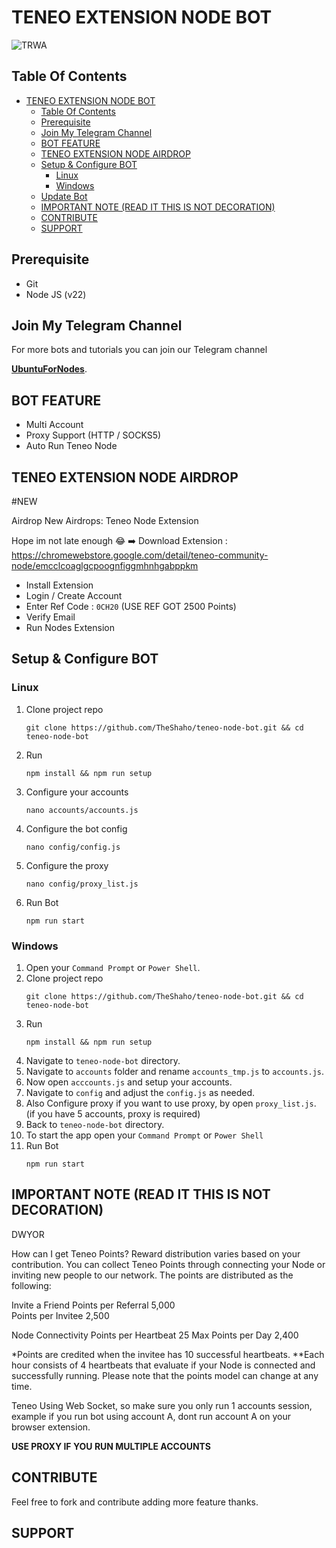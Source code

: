 # TENEO EXTENSION NODE BOT
![TRWA](assets/img1.jpg)


## Table Of Contents
- [TENEO EXTENSION NODE BOT](#teneo-extension-node-bot)
  - [Table Of Contents](#table-of-contents)
  - [Prerequisite](#prerequisite)
  - [Join My Telegram Channel](#join-my-telegram-channel)
  - [BOT FEATURE](#bot-feature)
  - [TENEO EXTENSION NODE AIRDROP](#teneo-extension-node-airdrop)
  - [Setup \& Configure BOT](#setup--configure-bot)
    - [Linux](#linux)
    - [Windows](#windows)
  - [Update Bot](#update-bot)
  - [IMPORTANT NOTE (READ IT THIS IS NOT DECORATION)](#important-note-read-it-this-is-not-decoration)
  - [CONTRIBUTE](#contribute)
  - [SUPPORT](#support)

## Prerequisite
- Git
- Node JS (v22)

## Join My Telegram Channel

For more bots and tutorials you can join our Telegram channel

[**UbuntuForNodes**](https://t.me/ubuntufornodes).


## BOT FEATURE
- Multi Account 
- Proxy Support (HTTP / SOCKS5)
- Auto Run Teneo Node


## TENEO EXTENSION NODE AIRDROP
#NEW 

Airdrop
New Airdrops: Teneo Node Extension

Hope im not late enough 😂
➡️ Download Extension : https://chromewebstore.google.com/detail/teneo-community-node/emcclcoaglgcpoognfiggmhnhgabppkm
- Install Extension
- Login / Create Account
- Enter Ref Code : ```0CH20```  (USE REF GOT 2500 Points)
- Verify Email
- Run Nodes Extension


## Setup & Configure BOT

### Linux
1. Clone project repo
   ```
   git clone https://github.com/TheShaho/teneo-node-bot.git && cd teneo-node-bot
   ```
2. Run
   ```
   npm install && npm run setup
   ```
3. Configure your accounts
   ```
   nano accounts/accounts.js
   ```
4. Configure the bot config
   ```
   nano config/config.js
   ```
5. Configure the proxy
   ```
   nano config/proxy_list.js
   ```
6. Run Bot
   ```
   npm run start
   ```
   
### Windows
1. Open your `Command Prompt` or `Power Shell`.
2. Clone project repo
   ```
   git clone https://github.com/TheShaho/teneo-node-bot.git && cd teneo-node-bot
   ```
3. Run 
   ```
   npm install && npm run setup
   ```
5. Navigate to `teneo-node-bot` directory. 
6. Navigate to `accounts` folder and rename `accounts_tmp.js` to `accounts.js`.
7. Now open `acccounts.js` and setup your accounts.
8. Navigate to `config` and adjust the `config.js` as needed.
9. Also Configure proxy if you want to use proxy, by open `proxy_list.js`. (if you have 5 accounts, proxy is required)
10. Back to `teneo-node-bot` directory.
11. To start the app open your `Command Prompt` or `Power Shell`
12. Run Bot
    ```
    npm run start
    ```


## IMPORTANT NOTE (READ IT THIS IS NOT DECORATION)

DWYOR

How can I get Teneo Points?
Reward distribution varies based on your contribution. You can collect Teneo Points through connecting your Node or inviting new people to our network. The points are distributed as the following:

Invite a Friend
Points per Referral	
5,000	
Points per Invitee
2,500

Node Connectivity
Points per Heartbeat
25
Max Points per Day
2,400

*Points are credited when the invitee has 10 successful heartbeats.
**Each hour consists of 4 heartbeats that evaluate if your Node is connected and successfully running. Please note that the points model can change at any time.

Teneo Using Web Socket, so make sure you only run 1 accounts session, example if you run bot using account A, dont run account A on your browser extension.

**USE PROXY IF YOU RUN MULTIPLE ACCOUNTS**

## CONTRIBUTE

Feel free to fork and contribute adding more feature thanks.

## SUPPORT
